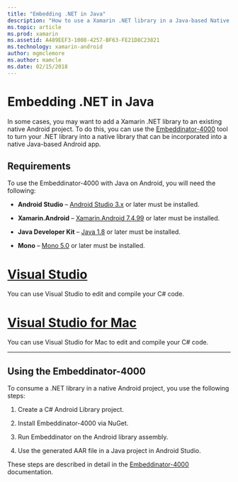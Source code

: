 ```yaml
---
title: "Embedding .NET in Java"
description: "How to use a Xamarin .NET library in a Java-based Native Android Project"
ms.topic: article
ms.prod: xamarin
ms.assetid: A489EEF3-1008-4257-BF63-FE21D8C23821
ms.technology: xamarin-android
author: mgmclemore
ms.author: mamcle
ms.date: 02/15/2018
---
```


# Embedding .NET in Java

In some cases, you may want to add a Xamarin .NET library to an
existing native Android project. To do this, you can use the
[Embeddinator-4000](https://mono.github.io/Embeddinator-4000/) tool to
turn your .NET library into a native library that can be incorporated
into a native Java-based Android app.

 
## Requirements

To use the Embeddinator-4000 with Java on Android, you will need the
following:

-   **Android Studio** &ndash;
    [Android Studio
    3.x](https://developer.android.com/studio/preview/index.html) or
    later must be installed.

-   **Xamarin.Android** &ndash;
    [Xamarin.Android 7.4.99](https://jenkins.mono-project.com/view/Xamarin.Android/job/xamarin-android/lastSuccessfulBuild/Azure/)
    or later must be installed.

-   **Java Developer Kit** &ndash;
    [Java 1.8](http://www.oracle.com/technetwork/java/javase/downloads/jdk8-downloads-2133151.html)
    or later must be installed.

-   **Mono** &ndash;
    [Mono 5.0](http://www.mono-project.com/download/) or later must be
    installed.


# [Visual Studio](#tab/vswin)

You can use Visual Studio to edit and compile your C# code.

# [Visual Studio for Mac](#tab/vsmac)

You can use Visual Studio for Mac to edit and compile your C# code.

-----

 
## Using the Embeddinator-4000

To consume a .NET library in a native Android project, you use the
following steps:

1.  Create a C# Android Library project.

2.  Install Embeddinator-4000 via NuGet.

3.  Run Embeddinator on the Android library assembly.

4.  Use the generated AAR file in a Java project in Android Studio.

These steps are described in detail in the 
[Embeddinator-4000](https://mono.github.io/Embeddinator-4000/getting-started-java-android.html)
documentation.
